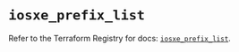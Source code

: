 # `iosxe_prefix_list`

Refer to the Terraform Registry for docs: [`iosxe_prefix_list`](https://registry.terraform.io/providers/ciscodevnet/iosxe/0.9.3/docs/resources/prefix_list).
